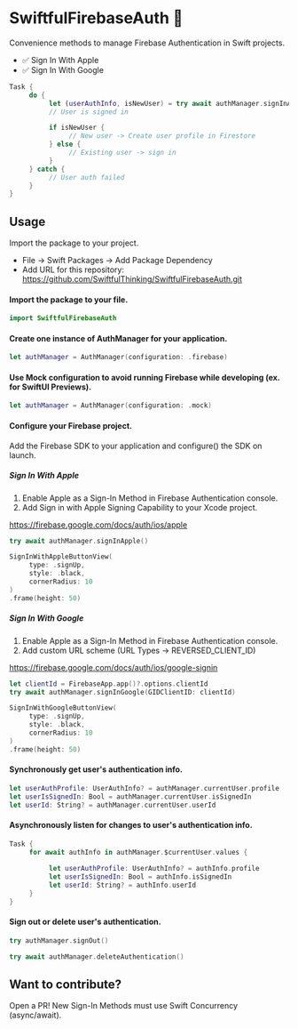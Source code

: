 # SwiftfulFirebaseAuth 🤙

Convenience methods to manage Firebase Authentication in Swift projects.

- ✅ Sign In With Apple
- ✅ Sign In With Google

```swift
Task {
     do {
          let (userAuthInfo, isNewUser) = try await authManager.signInApple()
          // User is signed in

          if isNewUser {
               // New user -> Create user profile in Firestore
          } else {
               // Existing user -> sign in
          }
     } catch {
          // User auth failed
     }
}
```

## Usage

Import the package to your project.
* File -> Swift Packages -> Add Package Dependency
* Add URL for this repository: https://github.com/SwiftfulThinking/SwiftfulFirebaseAuth.git

#### Import the package to your file.
```swift
import SwiftfulFirebaseAuth
```

#### Create one instance of AuthManager for your application.
```swift
let authManager = AuthManager(configuration: .firebase)
```


#### Use Mock configuration to avoid running Firebase while developing (ex. for SwiftUI Previews).
```swift
let authManager = AuthManager(configuration: .mock)
```

#### Configure your Firebase project.
Add the Firebase SDK to your application and configure() the SDK on launch.

##### Sign In With Apple
1. Enable Apple as a Sign-In Method in Firebase Authentication console.
2. Add Sign in with Apple Signing Capability to your Xcode project.

https://firebase.google.com/docs/auth/ios/apple


```swift
try await authManager.signInApple()
```
```swift
SignInWithAppleButtonView(
     type: .signUp,
     style: .black,
     cornerRadius: 10
)
.frame(height: 50)
```

##### Sign In With Google
1. Enable Apple as a Sign-In Method in Firebase Authentication console.
2. Add custom URL scheme (URL Types -> REVERSED_CLIENT_ID)

https://firebase.google.com/docs/auth/ios/google-signin


```swift
let clientId = FirebaseApp.app()?.options.clientId
try await authManager.signInGoogle(GIDClientID: clientId)
```
```swift
SignInWithGoogleButtonView(
     type: .signUp,
     style: .black,
     cornerRadius: 10
)
.frame(height: 50)
```


#### Synchronously get user's authentication info.
```swift
let userAuthProfile: UserAuthInfo? = authManager.currentUser.profile
let userIsSignedIn: Bool = authManager.currentUser.isSignedIn
let userId: String? = authManager.currentUser.userId
```


#### Asynchronously listen for changes to user's authentication info.
```swift
Task {
     for await authInfo in authManager.$currentUser.values {
                    
          let userAuthProfile: UserAuthInfo? = authInfo.profile
          let userIsSignedIn: Bool = authInfo.isSignedIn
          let userId: String? = authInfo.userId
     }                
}
```


#### Sign out or delete user's authentication.
```swift
try authManager.signOut()
```
```swift
try await authManager.deleteAuthentication()
```

## Want to contribute?
Open a PR! New Sign-In Methods must use Swift Concurrency (async/await).
